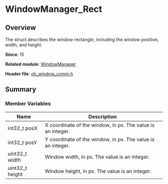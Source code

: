 # WindowManager_Rect
<!--Kit: ArkUI-->
<!--Subsystem: Window-->
<!--Owner: @waterwin-->
<!--Designer: @nyankomiya-->
<!--Tester: @qinliwen0417-->
<!--Adviser: @ge-yafang-->

## Overview

The struct describes the window rectangle, including the window position, width, and height.

**Since**: 15

**Related module**: [WindowManager](capi-windowmanager.md)

**Header file**: [oh_window_comm.h](capi-oh-window-comm-h.md)

## Summary

### Member Variables

| Name| Description|
| -- | -- |
| int32_t posX | X coordinate of the window, in px. The value is an integer.|
| int32_t posY | Y coordinate of the window, in px. The value is an integer.|
| uint32_t width | Window width, in px. The value is an integer.|
| uint32_t height | Window height, in px. The value is an integer.|
